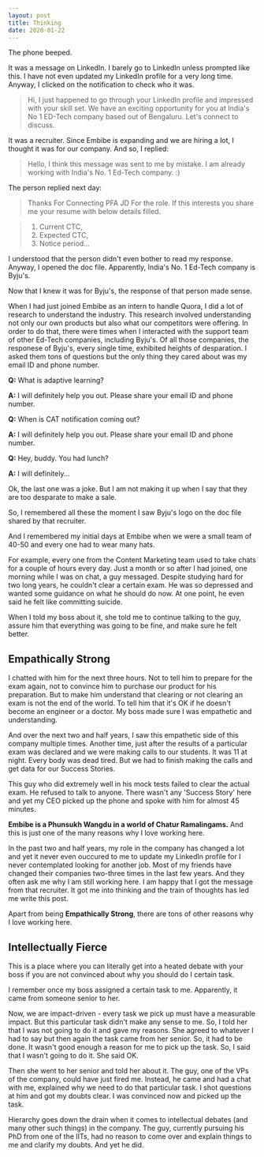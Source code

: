 ```yaml
--- 
layout: post 
title: Thinking 
date: 2020-01-22 
--- 
```

The phone beeped. 

It was a message on LinkedIn. I barely go to LinkedIn unless prompted like this. I have not even updated my LinkedIn profile for a very long time. Anyway, I clicked on the notification to check who it was. 

> Hi, I just happened to go through your LinkedIn profile and impressed with your skill set. We have an exciting opportunity for you at India's No 1 ED-Tech company based out of Bengaluru. Let's connect to discuss. 

It was a recruiter. Since Embibe is expanding and we are hiring a lot, I thought it was for our company. And so, I replied: 

> Hello, I think this message was sent to me by mistake. I am already working with India's No. 1 Ed-Tech company. :) 

The person replied next day: 

> Thanks For Connecting PFA JD For the role. If this interests you share me your resume with below details filled. 

> 1. Current CTC, 
> 2. Expected CTC, 
> 3. Notice period... 

I understood that the person didn't even bother to read my response. Anyway, I opened the doc file. Apparently, India's No. 1 Ed-Tech company is Byju's. 

Now that I knew it was for Byju's, the response of that person made sense.

When I had just joined Embibe as an intern to handle Quora, I did a lot of research to understand the industry. This research involved understanding not only our own products but also what our competitors were offering. In order to do that, there were times when I interacted with the support team of other Ed-Tech companies, including Byju's. Of all those companies, the responese of Byju's, every single time, exhibited heights of desparation. I asked them tons of questions but the only thing they cared about was my email ID and phone number. 

**Q:** What is adaptive learning? 

**A:** I will definitely help you out. Please share your email ID and phone number. 

**Q:** When is CAT notification coming out? 

**A:** I will definitely help you out. Please share your email ID and phone number. 

**Q:** Hey, buddy. You had lunch? 

**A:** I will definitely... 

Ok, the last one was a joke. But I am not making it up when I say that they are too desparate to make a sale. 

So, I remembered all these the moment I saw Byju's logo on the doc file shared by that recruiter. 

And I remembered my initial days at Embibe when we were a small team of 40-50 and every one had to wear many hats. 

For example, every one from the Content Marketing team used to take chats for a couple of hours every day. Just a month or so after I had joined, one morning while I was on chat, a guy messaged. Despite studying hard for two long years, he couldn't clear a certain exam. He was so depressed and wanted some guidance on what he should do now. At one point, he even said he felt like committing suicide. 

When I told my boss about it, she told me to continue talking to the guy, assure him that everything was going to be fine, and make sure he felt better.

## Empathically Strong 

I chatted with him for the next three hours. Not to tell him to prepare for the exam again, not to convince him to purchase our product for his preparation. But to make him understand that clearing or not clearing an exam is not the end of the world. To tell him that it's OK if he doesn't become an engineer or a doctor. My boss made sure I was empathetic and understanding. 

And over the next two and half years, I saw this empathetic side of this company multiple times. Another time, just after the results of a particular exam was declared and we were making calls to our students. It was 11 at night. Every body was dead tired. But we had to finish making the calls and get data for our Success Stories. 

This guy who did extremely well in his mock tests failed to clear the actual exam. He refused to talk to anyone. There wasn't any 'Success Story' here and yet my CEO picked up the phone and spoke with him for almost 45 minutes. 

**Embibe is a Phunsukh Wangdu in a world of Chatur Ramalingams.** And this is just one of the many reasons why I love working here. 

In the past two and half years, my role in the company has changed a lot and yet it never even ouccured to me to update my LinkedIn profile for I never contemplated looking for another job. Most of my friends have changed their companies two-three times in the last few years. And they often ask me why I am still working here. I am happy that I got the message from that recruiter. It got me into thinking and the train of thoughts has led me write this post. 

Apart from being **Empathically Strong**, there are tons of other reasons why I love working here.

## Intellectually Fierce

This is a place where you can literally get into a heated debate with your boss if you are not convinced about why you should do I certain task.

I remember once my boss assigned a certain task to me. Apparently, it came from someone senior to her.

Now, we are impact-driven - every task we pick up must have a measurable impact. But this particular task didn't make any sense to me. So, I told her that I was not going to do it and gave my reasons. She agreed to whatever I had to say but then again the task came from her senior. So, it had to be done. It wasn't good enough a reason for me to pick up the task. So, I said that I wasn't going to do it. She said OK.

Then she went to her senior and told her about it. The guy, one of the VPs of the company, could have just fired me. Instead, he came and had a chat with me, explained why we need to do that particular task. I shot questions at him and got my doubts clear. I was convinced now and picked up the task.

Hierarchy goes down the drain when it comes to intellectual debates (and many other such things) in the company. The guy, currently pursuing his PhD from one of the IITs, had no reason to come over and explain things to me and clarify my doubts. And yet he did.

